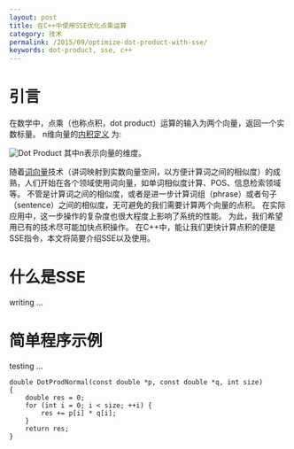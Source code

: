 ```yaml
---
layout: post
title: 在C++中使用SSE优化点乘运算
category: 技术
permalink: /2015/09/optimize-dot-product-with-sse/
keywords: dot-product, sse, c++
---
```


# 引言

在数学中，点乘（也称点积，dot product）运算的输入为两个向量，返回一个实数标量。
n维向量的[内积定义](http://baike.baidu.com/link?url=LTLShAYCiDt7zG8vfKpAFfo2DTwXaalDa6hYJS0kAbtVhzONN1ywDX8A2kPwkzHNepqNlGiEnUVDCtohJSCV7wodx5tEZDzAKbJw6l583GkdejCX84mwDEbsAyMF19omNY-G3B5ZMYfyNgiQNYyIld5nmfWQid0z3_OpktyC7Ba) 为:

![Dot Product](http://qiangrw.github.io/images/dot_product.png "Dot Product")
其中n表示向量的维度。

随着[词向量](https://code.google.com/p/word2vec/)技术（讲词映射到实数向量空间，以方便计算词之间的相似度）的成熟，人们开始在各个领域使用词向量，如单词相似度计算、POS、信息检索领域等。
不管是计算词之间的相似度，或者是进一步计算词组（phrase）或者句子（sentence）之间的相似度，无可避免的我们需要计算两个向量的点积。
在实际应用中，这一步操作的复杂度也很大程度上影响了系统的性能。
为此，我们希望用已有的技术尽可能加快点积操作。
在C++中，能让我们更快计算点积的便是SSE指令，本文将简要介绍SSE以及使用。

# 什么是SSE
writing ... 

# 简单程序示例
testing ...

```
double DotProdNormal(const double *p, const double *q, int size)
{
	double res = 0;
	for (int i = 0; i < size; ++i) {
		res += p[i] * q[i];
	}
	return res;
}
```








